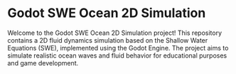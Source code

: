 # Godot SWE Ocean 2D Simulation
Welcome to the Godot SWE Ocean 2D Simulation project! This repository contains a 2D fluid dynamics simulation based on the Shallow Water Equations (SWE), implemented using the Godot Engine. The project aims to simulate realistic ocean waves and fluid behavior for educational purposes and game development.
